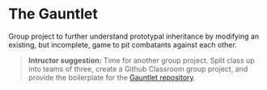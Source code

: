 # The Gauntlet

Group project to further understand prototypal inheritance by modifying an existing, but incomplete, game to pit combatants against each other.

> **Intructor suggestion:** Time for another group project. Split class up into teams of three, create a Github Classroom group project, and provide the boilerplate for the [Gauntlet repository](https://github.com/nashville-software-school/gauntlet).